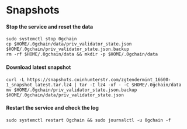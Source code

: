 # Snapshots

#### Stop the service and reset the data <a href="#stop-the-service-and-reset-the-data" id="stop-the-service-and-reset-the-data"></a>

```
sudo systemctl stop 0gchain
cp $HOME/.0gchain/data/priv_validator_state.json $HOME/.0gchain/priv_validator_state.json.backup
rm -rf $HOME/.0gchain/data && mkdir -p $HOME/.0gchain/data
```

#### Download latest snapshot <a href="#download-latest-snapshot" id="download-latest-snapshot"></a>

```
curl -L https://snapshots.coinhunterstr.com/zgtendermint_16600-1_snapshot_latest.tar.lz4 | tar -I lz4 -xf - -C $HOME/.0gchain/data
mv $HOME/.0gchain/priv_validator_state.json.backup $HOME/.0gchain/data/priv_validator_state.json
```

#### Restart the service and check the log <a href="#restart-the-service-and-check-the-log" id="restart-the-service-and-check-the-log"></a>

```
sudo systemctl restart 0gchain && sudo journalctl -u 0gchain -f
```
